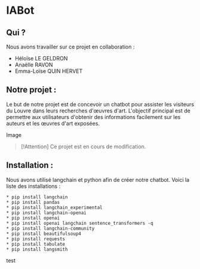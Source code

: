 # IABot

## Qui ? 
Nous avons travailler sur ce projet en collaboration : 
* Héloïse LE GELDRON
* Anaëlle RAVON
* Emma-Loïse QUIN HERVET

## Notre projet : 
Le but de notre projet est de concevoir un chatbot pour assister les visiteurs du Louvre dans leurs recherches d'œuvres d'art. L'objectif principal est de permettre aux utilisateurs d'obtenir des informations facilement sur les auteurs et les œuvres d'art exposées.

Image 

> [!Attention]
> Ce projet est en cours de modification.

## Installation : 
Nous avons utilisé langchain et python afin de créer notre chatbot. 
Voici la liste des installations : 
```
* pip install langchain
* pip install pandas
* pip install langchain_experimental
* pip install langchain-openai
* pip install openai
* pip install openai langchain sentence_transformers -q
* pip install langchain-community
* pip install beautifulsoup4
* pip install requests
* pip install tabulate
* pip install langsmith
```
test